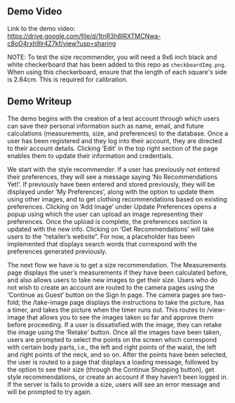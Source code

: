 ## Demo Video

Link to the demo video: https://drive.google.com/file/d/1tnR3h6lRXTMCNwa-c8oO4rxh9lr4Z7kf/view?usp=sharing

NOTE: To test the size recommender, you will need a 9x6 inch black and white checkerboard that has been added to this repo as `checkboardImg.png`. When using this checkerboard, ensure that the length of each square's side is 2.84cm. This is required for calibration. 

## Demo Writeup

The demo begins with the creation of a test account through which users can save their personal information such as name, email, and future calculations (measurements, size, and preferences) to the database. Once a user has been registered and they log into their account, they are directed to their account details. Clicking ‘Edit’ in the top right section of the page enables them to update their information and credentials.

We start with the style recommender. If a user has previously not entered their preferences, they will see a message saying ‘No Recommendations Yet!’. If previously have been entered and stored previously, they will be displayed under ‘My Preferences’, along with the option to update them using other images, and to get clothing recommendations based on existing preferences. Clicking on ‘Add Image’ under Update Preferences opens a popup using which the user can upload an image representing their preferences. Once the upload is complete, the preferences section is updated with the new info. Clicking on ‘Get Recommendations’ will take users to the “retailer’s website”. For now, a placeholder has been implemented that displays search words that correspond with the preferences generated previously. 

The next flow we have is to get a size recommendation. The Measurements page displays the user’s measurements if they have been calculated before, and also allows users to take new images to get their size. Users who do not wish to create an account are routed to the camera pages using the ‘Continue as Guest’ button on the Sign In page. The camera pages are two-fold; the /take-image page displays the instructions to take the picture, has a timer, and takes the picture when the timer runs out. This routes to /view-image that allows you to see the images taken so far and approve them before proceeding. If a user is dissatisfied with the image, they can retake the image using the ‘Retake’ button. Once all the images have been taken, users are prompted to select the points on the screen which correspond with certain body parts, i.e., the left and right points of the waist, the left and right points of the neck, and so on. After the points have been selected, the user is routed to a page that displays a loading message, followed by the option to see their size (through the Continue Shopping button), get style recommendations, or create an account if they haven’t been logged in. If the server is fails to provide a size, users will see an error message and will be prompted to try again. 




